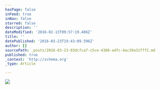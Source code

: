 ```yaml
---
hasPage: false
inFeed: true
inNav: false
starred: false
description: ''
dateModified: '2016-02-13T09:57:19.486Z'
title: ''
datePublished: '2016-03-23T19:43:09.596Z'
author: []
sourcePath: _posts/2016-03-23-03dcfca7-c5ce-4388-a4fc-4ac39a31fff2.md
published: true
_context: 'http://schema.org'
_type: Article

---
```

![](https://the-grid-user-content.s3-us-west-2.amazonaws.com/ce56cd2f-4d0e-4eaa-b2ab-0a4dca823fc6.jpg)